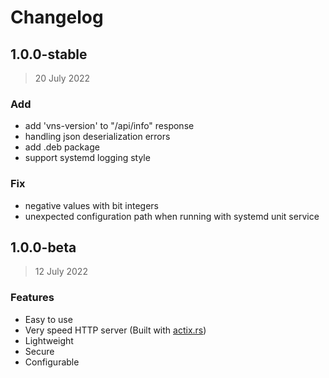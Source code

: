 # Changelog

## 1.0.0-stable

> 20 July 2022

### Add

- add 'vns-version' to "/api/info" response
- handling json deserialization errors
- add .deb package
- support systemd logging style

### Fix

- negative values with bit integers
- unexpected configuration path when running with systemd unit service

## 1.0.0-beta

> 12 July 2022

### Features

- Easy to use
- Very speed HTTP server (Built with [actix.rs](https://actix.rs))
- Lightweight
- Secure
- Configurable
